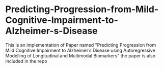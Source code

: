 # Predicting-Progression-from-Mild-Cognitive-Impairment-to-Alzheimer-s-Disease
This is an implementation of Paper named "Predicting Progression from Mild Cognitive  Impairment to Alzheimer’s Disease using  Autoregressive Modelling of Longitudinal and  Multimodal Biomarkers" the paper is also included in the repo
